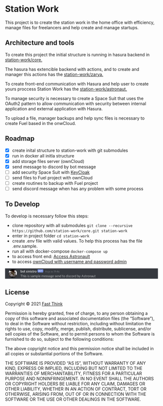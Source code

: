 # Station Work

This project is to create the station work in the home office with efficiency, manage files for freelancers and help create and manage startups.

## Architecture and tools

To create this project the initial structure is running in hasura backend in [station-work/core.](https://github.com/station-work/core)

The hasura has extencible backend with actions, and to create and manager this actions has the [station-work/zarya.](https://github.com/station-work/zarya)

To create front-end communication with Hasura and help user to create yours proccess Station Work has the [station-work/astronaut.](https://github.com/station-work/astronaut)

To manage security is necessary to create a Space Suit that uses the OAuth2 pattern to allow communication with security between internal application and external application with Hasura.

To upload a file, manager backups and help sync files is necessary to create Fuel based in the onwCloud.

## Roadmap

- [x] create inital structure to station-work with git submodules
- [x] run in docker all initla structure
- [x] add storage files server (ownCloud)
- [x] send message to discord by bot message
- [ ] add security Space Suit with [KeyCloak](https://www.keycloak.org/)
- [ ] send files to Fuel project with ownCloud
- [ ] create routines to backup with Fuel project
- [ ] send discord message when has any problem with some process

## To Develop

To develop is necessary follow this steps:

- clone repository with all submodules `git clone --recursive https://github.com/station-work/core.git station-work`
- enter in project folder `cd station-work`
- create .env file with valid values. To help this process has the file .env.sample.
- run all with docker-compose `docker-compose up`
- to access front end: [Access Astronault](http://localhost:3000)
- to access [ownCloud with username and password admin](http://localhost:9000)

![Screenshot bot message](https://raw.githubusercontent.com/station-work/core/main/bot.png "Screenshot bot message")

## License

Copyright © 2021 [Fast Think](https://github.com/fast-think)

Permission is hereby granted, free of charge, to any person obtaining a copy of this software and associated documentation files (the “Software”), to deal in the Software without restriction, including without limitation the rights to use, copy, modify, merge, publish, distribute, sublicense, and/or sell copies of the Software, and to permit persons to whom the Software is furnished to do so, subject to the following conditions:

The above copyright notice and this permission notice shall be included in all copies or substantial portions of the Software.

THE SOFTWARE IS PROVIDED “AS IS”, WITHOUT WARRANTY OF ANY KIND, EXPRESS OR IMPLIED, INCLUDING BUT NOT LIMITED TO THE WARRANTIES OF MERCHANTABILITY, FITNESS FOR A PARTICULAR PURPOSE AND NONINFRINGEMENT. IN NO EVENT SHALL THE AUTHORS OR COPYRIGHT HOLDERS BE LIABLE FOR ANY CLAIM, DAMAGES OR OTHER LIABILITY, WHETHER IN AN ACTION OF CONTRACT, TORT OR OTHERWISE, ARISING FROM, OUT OF OR IN CONNECTION WITH THE SOFTWARE OR THE USE OR OTHER DEALINGS IN THE SOFTWARE.
